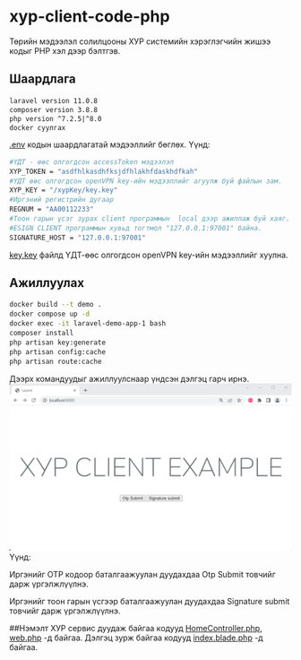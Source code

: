 # xyp-client-code-php
Төрийн мэдээлэл солилцооны ХУР системийн хэрэглэгчийн жишээ кодыг PHP хэл дээр бэлтгэв.

## Шаардлага
    laravel version 11.0.8
    composer version 3.8.8
    php version ^7.2.5|^8.0
    docker суулгах

[.env](./.env) кодын шаардлагатай мэдээллийг бөглөх. Үүнд:
```bash
#ҮДТ - өөс олгогдсон accessToken мэдээлэл
XYP_TOKEN = "asdfhlkasdhfksjdfhlakhfdaskhdfkah"
#ҮДТ өөс олгогдсон openVPN key-ийн мэдээллийг агуулж буй файлын зам.
XYP_KEY = "/xypKey/key.key"
#Иргэний регистрийн дугаар
REGNUM = "АА00112233"
#Тоон гарын үсэг зурах client программын  local дээр ажиллаж буй хаяг. 
#ESIGN CLIENT программын хувьд тогтмол "127.0.0.1:97001" байна.
SIGNATURE_HOST = "127.0.0.1:97001"
```
[key.key](./xypKey/key.key) файлд ҮДТ-өөс олгогдсон openVPN key-ийн мэдээллийг хуулна.

## Ажиллуулах
```bash
docker build --t demo .
docker compose up -d 
docker exec -it laravel-demo-app-1 bash
composer install
php artisan key:generate
php artisan config:cache
php artisan route:cache
```
Дээрх командуудыг ажиллуулснаар үндсэн дэлгэц гарч ирнэ.
![үдсэн дэлгэцийн зураг](homeScreen.png)
Үүнд:

Иргэнийг OTP кодоор баталгаажуулан дуудахдаа Otp Submit товчийг дарж үргэлжлүүлнэ.

Иргэнийг тоон гарын үсгээр баталгаажуулан дуудахдаа Signature submit товчийг дарж үргэлжлүүлнэ.


##Нэмэлт
ХУР сервис дуудаж байгаа кодууд [HomeController.php](./app/Http/Controllers/HomeController.php), [web.php](./routes/web.php) -д байгаа.
Дэлгэц зурж байгаа кодууд [index.blade.php](./resources/views/index.blade.php) -д байгаа.

